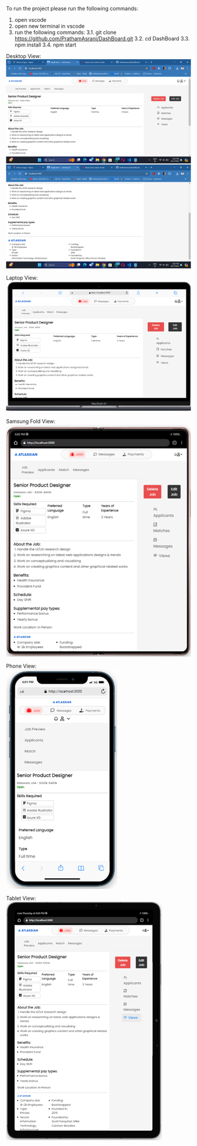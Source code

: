 To run the project please run the following commands:
1. open vscode
2. open new terminal in vscode
3. run the following commands:
    3.1. git clone https://github.com/PrathamAsrani/DashBoard.git
    3.2. cd DashBoard
    3.3. npm install
    3.4. npm start

Desktop View:
![alt text](image-1.png)
![alt text](image-2.png)

Laptop View:
![alt text](image-4.png)

Samsung Fold View:
![alt text](image-3.png)

Phone View:     
![alt text](image.png)

Tablet View:
![alt text](image-5.png)